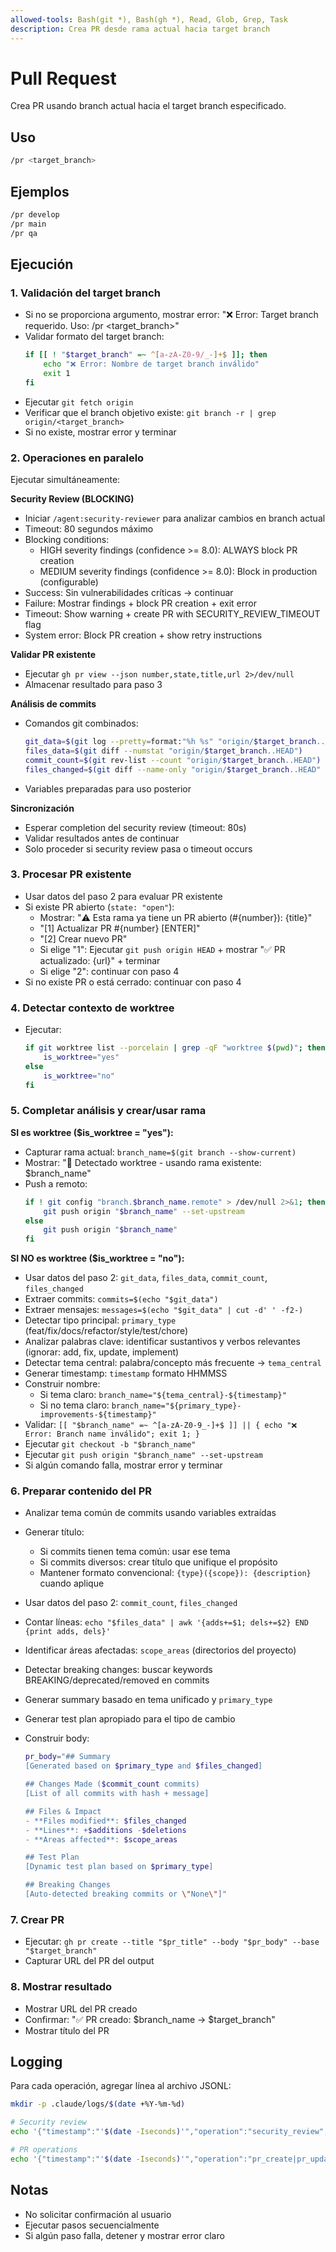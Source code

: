 ```yaml
---
allowed-tools: Bash(git *), Bash(gh *), Read, Glob, Grep, Task
description: Crea PR desde rama actual hacia target branch
---
```


# Pull Request

Crea PR usando branch actual hacia el target branch especificado.

## Uso

```bash
/pr <target_branch>
```

## Ejemplos

```bash
/pr develop
/pr main
/pr qa
```

## Ejecución

### 1. Validación del target branch

- Si no se proporciona argumento, mostrar error: "❌ Error: Target branch requerido. Uso: /pr <target_branch>"
- Validar formato del target branch:
  ```bash
  if [[ ! "$target_branch" =~ ^[a-zA-Z0-9/_-]+$ ]]; then
      echo "❌ Error: Nombre de target branch inválido"
      exit 1
  fi
  ```
- Ejecutar `git fetch origin`
- Verificar que el branch objetivo existe: `git branch -r | grep origin/<target_branch>`
- Si no existe, mostrar error y terminar

### 2. Operaciones en paralelo

Ejecutar simultáneamente:

**Security Review (BLOCKING)**

- Iniciar `/agent:security-reviewer` para analizar cambios en branch actual
- Timeout: 80 segundos máximo
- Blocking conditions:
  - HIGH severity findings (confidence >= 8.0): ALWAYS block PR creation
  - MEDIUM severity findings (confidence >= 8.0): Block in production (configurable)
- Success: Sin vulnerabilidades críticas → continuar
- Failure: Mostrar findings + block PR creation + exit error
- Timeout: Show warning + create PR with SECURITY_REVIEW_TIMEOUT flag
- System error: Block PR creation + show retry instructions

**Validar PR existente**

- Ejecutar `gh pr view --json number,state,title,url 2>/dev/null`
- Almacenar resultado para paso 3

**Análisis de commits**

- Comandos git combinados:
  ```bash
  git_data=$(git log --pretty=format:"%h %s" "origin/$target_branch..HEAD")
  files_data=$(git diff --numstat "origin/$target_branch..HEAD")
  commit_count=$(git rev-list --count "origin/$target_branch..HEAD")
  files_changed=$(git diff --name-only "origin/$target_branch..HEAD" | wc -l)
  ```
- Variables preparadas para uso posterior

**Sincronización**

- Esperar completion del security review (timeout: 80s)
- Validar resultados antes de continuar
- Solo proceder si security review pasa o timeout occurs

### 3. Procesar PR existente

- Usar datos del paso 2 para evaluar PR existente
- Si existe PR abierto (`state: "open"`):
  - Mostrar: "⚠️ Esta rama ya tiene un PR abierto (#{number}): {title}"
  - "[1] Actualizar PR #{number} [ENTER]"
  - "[2] Crear nuevo PR"
  - Si elige "1": Ejecutar `git push origin HEAD` + mostrar "✅ PR actualizado: {url}" + terminar
  - Si elige "2": continuar con paso 4
- Si no existe PR o está cerrado: continuar con paso 4

### 4. Detectar contexto de worktree

- Ejecutar:
  ```bash
  if git worktree list --porcelain | grep -qF "worktree $(pwd)"; then
      is_worktree="yes"
  else
      is_worktree="no"
  fi
  ```

### 5. Completar análisis y crear/usar rama

**SI es worktree ($is_worktree = "yes"):**

- Capturar rama actual: `branch_name=$(git branch --show-current)`
- Mostrar: "📍 Detectado worktree - usando rama existente: $branch_name"
- Push a remoto:
  ```bash
  if ! git config "branch.$branch_name.remote" > /dev/null 2>&1; then
      git push origin "$branch_name" --set-upstream
  else
      git push origin "$branch_name"
  fi
  ```

**SI NO es worktree ($is_worktree = "no"):**

- Usar datos del paso 2: `git_data`, `files_data`, `commit_count`, `files_changed`
- Extraer commits: `commits=$(echo "$git_data")`
- Extraer mensajes: `messages=$(echo "$git_data" | cut -d' ' -f2-)`
- Detectar tipo principal: `primary_type` (feat/fix/docs/refactor/style/test/chore)
- Analizar palabras clave: identificar sustantivos y verbos relevantes (ignorar: add, fix, update, implement)
- Detectar tema central: palabra/concepto más frecuente → `tema_central`
- Generar timestamp: `timestamp` formato HHMMSS
- Construir nombre:
  - Si tema claro: `branch_name="${tema_central}-${timestamp}"`
  - Si no tema claro: `branch_name="${primary_type}-improvements-${timestamp}"`
- Validar: `[[ "$branch_name" =~ ^[a-zA-Z0-9_-]+$ ]] || { echo "❌ Error: Branch name inválido"; exit 1; }`
- Ejecutar `git checkout -b "$branch_name"`
- Ejecutar `git push origin "$branch_name" --set-upstream`
- Si algún comando falla, mostrar error y terminar

### 6. Preparar contenido del PR

- Analizar tema común de commits usando variables extraídas
- Generar título:
  - Si commits tienen tema común: usar ese tema
  - Si commits diversos: crear título que unifique el propósito
  - Mantener formato convencional: `{type}({scope}): {description}` cuando aplique
- Usar datos del paso 2: `commit_count`, `files_changed`
- Contar líneas: `echo "$files_data" | awk '{adds+=$1; dels+=$2} END {print adds, dels}'`
- Identificar áreas afectadas: `scope_areas` (directorios del proyecto)
- Detectar breaking changes: buscar keywords BREAKING/deprecated/removed en commits
- Generar summary basado en tema unificado y `primary_type`
- Generar test plan apropiado para el tipo de cambio
- Construir body:

  ```bash
  pr_body="## Summary
  [Generated based on $primary_type and $files_changed]

  ## Changes Made ($commit_count commits)
  [List of all commits with hash + message]

  ## Files & Impact
  - **Files modified**: $files_changed
  - **Lines**: +$additions -$deletions
  - **Areas affected**: $scope_areas

  ## Test Plan
  [Dynamic test plan based on $primary_type]

  ## Breaking Changes
  [Auto-detected breaking commits or \"None\"]"
  ```

### 7. Crear PR

- Ejecutar: `gh pr create --title "$pr_title" --body "$pr_body" --base "$target_branch"`
- Capturar URL del PR del output

### 8. Mostrar resultado

- Mostrar URL del PR creado
- Confirmar: "✅ PR creado: $branch_name → $target_branch"
- Mostrar título del PR

## Logging

Para cada operación, agregar línea al archivo JSONL:

```bash
mkdir -p .claude/logs/$(date +%Y-%m-%d)

# Security review
echo '{"timestamp":"'$(date -Iseconds)'","operation":"security_review","status":"pass|fail|timeout"}' >> .claude/logs/$(date +%Y-%m-%d)/security.jsonl

# PR operations
echo '{"timestamp":"'$(date -Iseconds)'","operation":"pr_create|pr_update|branch_create","status":"success|failed"}' >> .claude/logs/$(date +%Y-%m-%d)/pr_operations.jsonl
```

## Notas

- No solicitar confirmación al usuario
- Ejecutar pasos secuencialmente
- Si algún paso falla, detener y mostrar error claro
